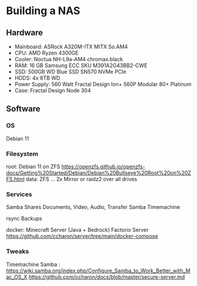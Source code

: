 # Building a NAS

## Hardware

- Mainboard: ASRock A320M-ITX MITX So.AM4
- CPU: AMD Ryzen 4300GE
- Cooler: Noctua NH-L9a-AM4 chromax.black
- RAM: 16 GB Samsung ECC SKU M391A2G43BB2-CWE 
- SSD: 500GB WD Blue SSD SN570 NVMe PCIe
- HDDS: 4x 8TB WD
- Power Supply: 560 Watt Fractal Design Ion+ 560P Modular 80+ Platinum
- Case: Fractal Design Node 304

## Software

### OS
Debian 11

### Filesystem
root: Debian 11 on ZFS https://openzfs.github.io/openzfs-docs/Getting%20Started/Debian/Debian%20Bullseye%20Root%20on%20ZFS.html
data: ZFS ... 2x Mirror or raidz2 over all drives

### Services
Samba Shares Documents, Video, Audio, Transfer
Samba Timemachine

rsync Backups

docker: 
Minecraft Server (Java + Bedrock)
Factorio Server
https://github.com/ccharon/server/tree/main/docker-compose

### Tweaks
Timemachine Samba : https://wiki.samba.org/index.php/Configure_Samba_to_Work_Better_with_Mac_OS_X
https://github.com/ccharon/docs/blob/master/secure-server.md


